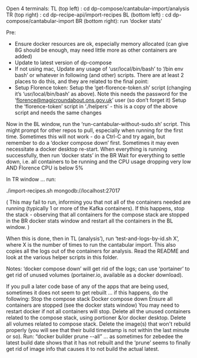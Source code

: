Open 4 terminals:
TL (top left)    : cd dp-compose/cantabular-import/analysis
TR (top right)   : cd dp-recipe-api/import-recipes
BL (bottom left) : cd dp-compose/cantabular-import
BR (bottom right): run ‘docker stats’

Pre:
- Ensure docker resources are ok, especially memory allocated (can give 8G should be enough, may need little more as other containers are added)
- Update to latest version of dp-compose
- If not using mac, Update any usage of ‘usr/local/bin/bash’ to ‘/bin env bash’ or whatever in following (and other) scripts. There are at least 2 places to do this, and they are related to the final point:
- Setup Florence token:
	Setup the ‘get-florence-token.sh’ script (changing it’s ‘usr/local/bin/bash’ as above). Note this needs the password for the ‘florence@magicroundabout.ons.gov.uk’ user (so don’t forget it)
	Setup the ‘florence-token’ script  in ‘./helpers’ - this is a copy of the above script and needs the same changes

Now in the BL window, run the ‘run-cantabular-without-sudo.sh’ script. This might prompt for other repos to pull, especially when running for the first time.
Sometimes this will not work - do a Ctrl-C  and try again, but remember to do a ‘docker compose down’ first. Sometimes it may even necessitate a docker desktop re-start.
When everything is running successfully, then run ‘docker stats’ in the BR
Wait for everything to settle down, i.e. all containers to be running and the CPU usage dropping very low AND Florence CPU is below 5%

In TR window … run:

./import-recipes.sh mongodb://localhost:27017

(
This may fail to run, informing you that not all of the containers needed are running (typically 1 or more of the Kafka containers). If this happens, stop the stack - observing that all containers for the compose stack are stopped in the BR docker stats window and restart all the containers in the BL window.
)

When this is done, then in TL (analysis’), run ‘test-and-logs-by-id.sh X’, where X is the number of times to run the cantabular import.
This also copies all the logs out of the containers for analysis. Read the README and look at the various helper scripts in this folder.

Notes:
‘docker compose down’ will get rid of the logs; can use ‘portainer’ to get rid of unused volumes (portainer.io, available as a docker download).

If you pull a later code base of any of the apps that are being used, sometimes it does not seem to get rebuilt … if this happens, do the following:
Stop the compose stack
Docker compose down
Ensure all containers are stopped (see the docker stats window)
You may need to restart docker if not all containers will stop.
Delete all the unused containers related to the compose stack, using portioner &/or docker desktop.
Delete all volumes related to compose stack.
Delete the image(s) that won't rebuild properly (you will see that their build timestamp is not within the last minute or so).
Run: “docker builder prune --all” … as sometimes for zebedee the latest build date shows that it has not rebuilt and the ‘prune’ seems to finally get rid of image info that causes it to not build the actual latest.
